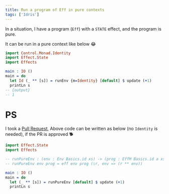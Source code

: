 ```yaml
---
title: Run a program of Eff in pure contexts
tags: ['Idris']
---
```

In a situation, I have a program (`Eff`) with a `STATE` effect,
and the program is pure.

It can be run in a pure context like below :joy:

```idris
import Control.Monad.Identity
import Effect.State
import Effects

main : IO ()
main = do
  let Id (_ ** [s]) = runEnv {m=Identity} [default] $ update (+1)
  printLn s
-- {output}
-- 1
```


# PS
I took a [Pull Request](https://github.com/idris-lang/Idris-dev/pull/4338),
Above code can be written as below (no `Identity` is needed),
if the PR is approved :dog2:

```idr
import Effect.State
import Effects

-- runPureEnv : (env : Env Basics.id xs) -> (prog : EffM Basics.id a xs xs') -> (x : a ** Env Basics.id (xs' x))
-- runPureEnv env prog = eff env prog (\r, env => (r ** env))

main : IO ()
main = do
  let (_ ** [s]) = runPureEnv [default] $ update (+1)
  printLn s
```
